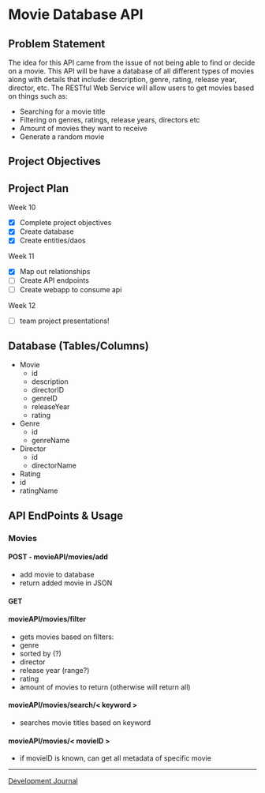 # Movie Database API

## Problem Statement
The idea for this API came from the issue of not being able to find or decide on a movie. This API will be have a database of all different types of movies along with details that include: description, genre, rating, release year, director, etc. The RESTful Web Service will allow users to get movies based on things such as: 
* Searching for a movie title
* Filtering on genres, ratings, release years, directors etc
* Amount of movies they want to receive 
* Generate a random movie

## Project Objectives

## Project Plan
Week 10
- [x] Complete project objectives
- [x] Create database
- [x] Create entities/daos

Week 11
- [x] Map out relationships
- [ ] Create API endpoints
- [ ] Create webapp to consume api

Week 12
- [ ] team project presentations!


## Database (Tables/Columns)
* Movie
  * id
  * description
  * directorID
  * genreID
  * releaseYear
  * rating 
* Genre
  * id
  * genreName
* Director
  * id
  * directorName
* Rating
 * id
 * ratingName

## API EndPoints & Usage

### Movies
#### POST - movieAPI/movies/add
* add movie to database
* return added movie in JSON

#### GET
#### movieAPI/movies/filter
* gets movies based on filters:
 * genre
 * sorted by (?)
 * director
 * release year (range?)
 * rating 
 * amount of movies to return (otherwise will return all)
 

#### movieAPI/movies/search/< keyword >
* searches movie titles based on keyword

#### movieAPI/movies/< movieID >
 * if movieID is known, can get all metadata of specific movie


***
[Development Journal](DevelopmentJournal.md)

